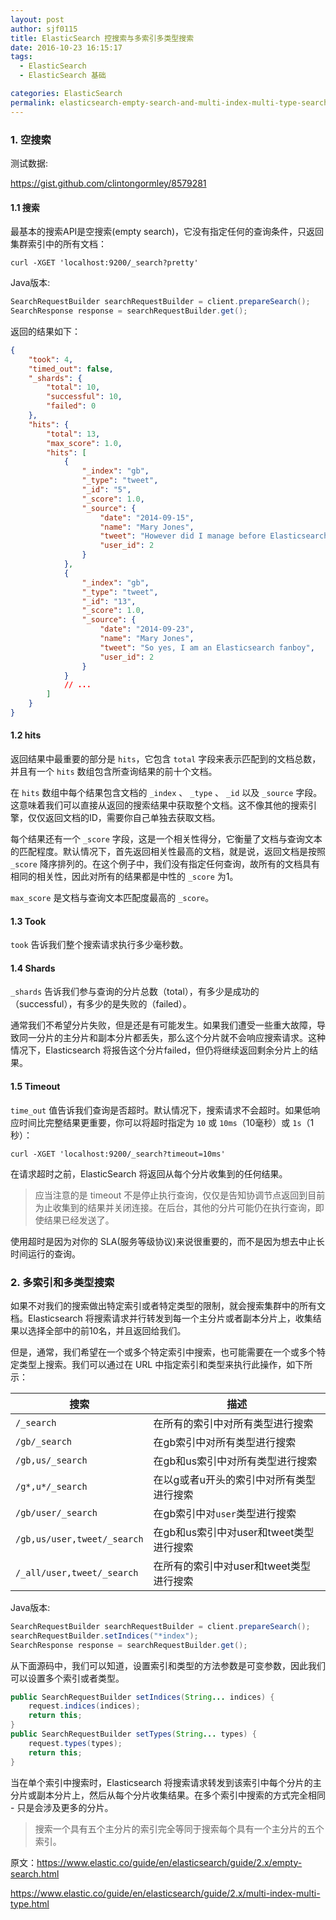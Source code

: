 ```yaml
---
layout: post
author: sjf0115
title: ElasticSearch 控搜索与多索引多类型搜索
date: 2016-10-23 16:15:17
tags:
  - ElasticSearch
  - ElasticSearch 基础

categories: ElasticSearch
permalink: elasticsearch-empty-search-and-multi-index-multi-type-search
---
```


### 1. 空搜索

测试数据:

https://gist.github.com/clintongormley/8579281

#### 1.1 搜索

最基本的搜索API是空搜索(empty search)，它没有指定任何的查询条件，只返回集群索引中的所有文档：

```
curl -XGET 'localhost:9200/_search?pretty'
```
Java版本:
```java
SearchRequestBuilder searchRequestBuilder = client.prepareSearch();
SearchResponse response = searchRequestBuilder.get();
```
返回的结果如下：
```json
{
    "took": 4,
    "timed_out": false,
    "_shards": {
        "total": 10,
        "successful": 10,
        "failed": 0
    },
    "hits": {
        "total": 13,
        "max_score": 1.0,
        "hits": [
            {
                "_index": "gb",
                "_type": "tweet",
                "_id": "5",
                "_score": 1.0,
                "_source": {
                    "date": "2014-09-15",
                    "name": "Mary Jones",
                    "tweet": "However did I manage before Elasticsearch?",
                    "user_id": 2
                }
            },
            {
                "_index": "gb",
                "_type": "tweet",
                "_id": "13",
                "_score": 1.0,
                "_source": {
                    "date": "2014-09-23",
                    "name": "Mary Jones",
                    "tweet": "So yes, I am an Elasticsearch fanboy",
                    "user_id": 2
                }
            }
            // ...
        ]
    }
}
```

#### 1.2 hits

返回结果中最重要的部分是 `hits`，它包含 `total` 字段来表示匹配到的文档总数，并且有一个 `hits` 数组包含所查询结果的前十个文档。

在 `hits` 数组中每个结果包含文档的 `_index` 、 `_type` 、 `_id` 以及 `_source` 字段。这意味着我们可以直接从返回的搜索结果中获取整个文档。这不像其他的搜索引擎，仅仅返回文档的ID，需要你自己单独去获取文档。

每个结果还有一个 `_score` 字段，这是一个相关性得分，它衡量了文档与查询文本的匹配程度。默认情况下，首先返回相关性最高的文档，就是说，返回文档是按照 `_score` 降序排列的。在这个例子中，我们没有指定任何查询，故所有的文档具有相同的相关性，因此对所有的结果都是中性的 `_score` 为1。

`max_score` 是文档与查询文本匹配度最高的 `_score`。

#### 1.3 Took

`took` 告诉我们整个搜索请求执行多少毫秒数。

#### 1.4 Shards

`_shards` 告诉我们参与查询的分片总数（total），有多少是成功的（successful），有多少的是失败的（failed）。

通常我们不希望分片失败，但是还是有可能发生。如果我们遭受一些重大故障，导致同一分片的主分片和副本分片都丢失，那么这个分片就不会响应搜索请求。这种情况下，Elasticsearch 将报告这个分片failed，但仍将继续返回剩余分片上的结果。

#### 1.5 Timeout

`time_out` 值告诉我们查询是否超时。默认情况下，搜索请求不会超时。如果低响应时间比完整结果更重要，你可以将超时指定为 `10` 或 `10ms`（10毫秒）或 `1s`（1秒）：
```
curl -XGET 'localhost:9200/_search?timeout=10ms'
```
在请求超时之前，ElasticSearch 将返回从每个分片收集到的任何结果。

> 应当注意的是 timeout 不是停止执行查询，仅仅是告知协调节点返回到目前为止收集到的结果并关闭连接。在后台，其他的分片可能仍在执行查询，即使结果已经发送了。

使用超时是因为对你的 SLA(服务等级协议)来说很重要的，而不是因为想去中止长时间运行的查询。

### 2. 多索引和多类型搜索

如果不对我们的搜索做出特定索引或者特定类型的限制，就会搜索集群中的所有文档。Elasticsearch 将搜索请求并行转发到每一个主分片或者副本分片上，收集结果以选择全部中的前10名，并且返回给我们。

但是，通常，我们希望在一个或多个特定索引中搜索，也可能需要在一个或多个特定类型上搜索。我们可以通过在 URL 中指定索引和类型来执行此操作，如下所示：

搜索|描述
---|---
`/_search`|在所有的索引中对所有类型进行搜索
`/gb/_search`|在gb索引中对所有类型进行搜索
`/gb,us/_search`|在gb和us索引中对所有类型进行搜索
`/g*,u*/_search`|在以g或者u开头的索引中对所有类型进行搜索
`/gb/user/_search`|在gb索引中对`user`类型进行搜索
`/gb,us/user,tweet/_search`|在gb和us索引中对user和tweet类型进行搜索
`/_all/user,tweet/_search`|在所有的索引中对user和tweet类型进行搜索

Java版本:
```java
SearchRequestBuilder searchRequestBuilder = client.prepareSearch();
searchRequestBuilder.setIndices("*index");
SearchResponse response = searchRequestBuilder.get();
```
从下面源码中，我们可以知道，设置索引和类型的方法参数是可变参数，因此我们可以设置多个索引或者类型。
```java
public SearchRequestBuilder setIndices(String... indices) {
    request.indices(indices);
    return this;
}
public SearchRequestBuilder setTypes(String... types) {
    request.types(types);
    return this;
}
```

当在单个索引中搜索时，Elasticsearch 将搜索请求转发到该索引中每个分片的主分片或副本分片上，然后从每个分片收集结果。在多个索引中搜索的方式完全相同 - 只是会涉及更多的分片。

> 搜索一个具有五个主分片的索引完全等同于搜索每个具有一个主分片的五个索引。


原文：https://www.elastic.co/guide/en/elasticsearch/guide/2.x/empty-search.html

https://www.elastic.co/guide/en/elasticsearch/guide/2.x/multi-index-multi-type.html
